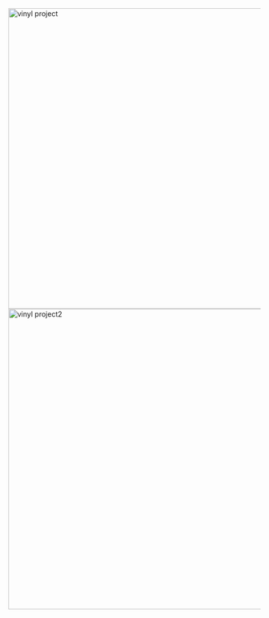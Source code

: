 
<img width="600" alt="vinyl project" src="https://user-images.githubusercontent.com/71568364/199798929-508ff02e-9b98-4755-ad32-3786f4ce06c5.png">



<img width="600" alt="vinyl project2" src="https://user-images.githubusercontent.com/71568364/199799143-ef6aceff-25c4-4b9c-81e6-9fd4a5425ca7.png">
